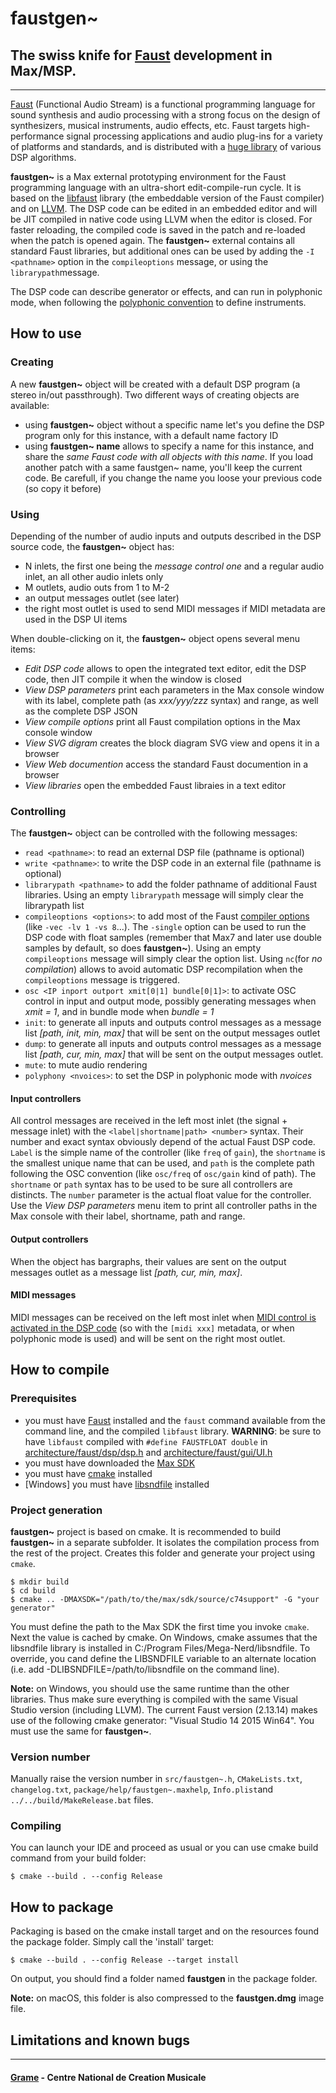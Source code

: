 
faustgen~
============================
## The swiss knife for [Faust](https://faust.grame.fr) development in Max/MSP.
--------------

[Faust](https://faust.grame.fr) (Functional Audio Stream) is a functional programming language for sound synthesis and audio processing with a strong focus on the design of synthesizers, musical instruments, audio effects, etc. Faust targets high-performance signal processing applications and audio plug-ins for a variety of platforms and standards, and is distributed with a [huge library](https://faustlibraries.grame.fr) of various DSP algorithms.

**faustgen~** is a Max external prototyping environment for the Faust programming language with an ultra-short edit-compile-run cycle. It is based on the [libfaust](https://faust.grame.fr) library (the embeddable version of the Faust compiler) and on [LLVM](http://llvm.org). The DSP code can be edited in an embedded editor and will be JIT compiled in native code using LLVM when the editor is closed. For faster reloading, the compiled code is saved in the patch and re-loaded when the patch is opened again. The **faustgen~** external contains all standard Faust libraries, but additional ones can be used by adding the `-I <pathname>` option in the `compileoptions` message, or using the `librarypath`message.

The DSP code can describe generator or effects, and can run in polyphonic mode, when following the [polyphonic convention](https://faustdoc.grame.fr/manual/midi/#midi-polyphony-support) to define instruments.  

## How to use 

### Creating

A new **faustgen~** object will be created with a default DSP program (a stereo in/out passthrough). Two different ways of creating objects are available:

- using **faustgen~** object without a specific name let's you define the DSP program only for this instance, with a default name factory ID
- using **faustgen~ name** allows to specify a name for this instance, and share the *same Faust code with all objects with this name*. If you load another patch with a same faustgen~ name, you'll keep the current code. Be carefull, if you change the name you loose your previous code (so copy it before)

### Using

Depending of the number of audio inputs and outputs described in the DSP source code, the **faustgen~** object has:

- N inlets, the first one being the *message control one* and a regular audio inlet, an all other audio inlets only
- M outlets, audio outs from 1 to M-2
- an output messages outlet (see later)
- the right most outlet is used to send MIDI messages if MIDI metadata are used in the DSP UI items

When double-clicking on it, the **faustgen~** object opens several menu items:

- *Edit DSP code* allows to open the integrated text editor, edit the DSP code, then JIT compile it when the window is closed
- *View DSP parameters* print each parameters in the Max console window with its label, complete path (as *xxx/yyy/zzz* syntax) and range, as well as the complete DSP JSON 
- *View compile options* print all Faust compilation options in the Max console window
- *View SVG digram* creates the block diagram SVG view and opens it in a browser
-  *View Web documention* access the standard Faust documention in a browser
- *View libraries* open the embedded Faust libraies in a text editor

### Controlling

The **faustgen~** object can be controlled with the following messages:

- `read <pathname>`: to read an external DSP file (pathname is optional)
- `write <pathname>`: to write the DSP code in an external file (pathname is optional)
- `librarypath <pathname>` to add the folder pathname of additional Faust libraries. Using an empty `librarypath` message will simply clear the librarypath list
- `compileoptions <options>`: to add most of the Faust [compiler options](https://faustdoc.grame.fr/manual/options/) (like `-vec -lv 1 -vs 8`...). The `-single` option can be used to run the DSP code with float samples (remember that Max7 and later use double samples by default, so does **faustgen~**). Using an empty `compileoptions` message will simply clear the option list. Using `nc`(for *no compilation*) allows to avoid automatic DSP recompilation when the `compileoptions` message is triggered.
- `osc <IP inport outport xmit[0|1] bundle[0|1]>`: to activate OSC control in input and output mode, possibly generating messages when *xmit = 1*, and in bundle mode when *bundle = 1* 
- `init`: to generate all inputs and outputs control messages as a message list *[path, init, min, max]* that will be sent on the output messages outlet
- `dump`: to generate all inputs and outputs control messages as a message list *[path, cur, min, max]* that will be sent on the output messages outlet. 
- `mute`: to mute audio rendering
- `polyphony <nvoices>`: to set the DSP in polyphonic mode with *nvoices* 

#### Input controllers 

All control messages are received in the left most inlet (the signal + message inlet) with the `<label|shortname|path> <number>` syntax. Their number and exact syntax obviously depend of the actual Faust DSP code. `Label` is the simple name of the controller (like `freq` of `gain`), the `shortname` is the smallest unique name that can be used, and `path` is the complete path following the OSC convention (like `osc/freq` of `osc/gain` kind of path). The `shortname` or `path` syntax has to be used to be sure all controllers are distincts. The `number` parameter is the actual float value for the controller. Use the *View DSP parameters* menu item to print all controller paths in the Max console with their label, shortname, path and range.

#### Output controllers

When the object has bargraphs, their values are sent on the output messages outlet as a message list *[path, cur, min, max]*.

#### MIDI messages

MIDI messages can be received on the left most inlet when [MIDI  control is activated in the DSP code](https://faustdoc.grame.fr/manual/midi/) (so with the `[midi xxx]` metadata, or when polyphonic mode is used) and will be sent on the right most outlet.

## How to compile

### Prerequisites

- you must have [Faust](https://faust.grame.fr/) installed and the `faust` command available from the command line, and the compiled `libfaust` library. **WARNING**: be sure to have `libfaust` compiled with `#define FAUSTFLOAT double` in [architecture/faust/dsp/dsp.h](https://github.com/grame-cncm/faust/blob/master-dev/architecture/faust/dsp/dsp.h) and [architecture/faust/gui/UI.h](https://github.com/grame-cncm/faust/blob/master-dev/architecture/faust/gui/UI.h)
- you must have downloaded the [Max SDK](https://cycling74.com/downloads/sdk)
- you must have [cmake](https://cmake.org/) installed
- [Windows] you must have [libsndfile](http://www.mega-nerd.com/libsndfile/) installed

### Project generation

**faustgen~** project is based on cmake. It is recommended to build **faustgen~** in a separate subfolder. It isolates the compilation process from the rest of the project. Creates this folder and generate your project using `cmake`.

~~~~
$ mkdir build
$ cd build
$ cmake .. -DMAXSDK="/path/to/the/max/sdk/source/c74support" -G "your generator"
~~~~

You must define the path to the Max SDK the first time you invoke `cmake`. Next the value is cached by cmake.
On Windows, cmake assumes that the libsndfile library is installed in C:/Program Files/Mega-Nerd/libsndfile. To override, you cand define the LIBSNDFILE variable to an alternate location (i.e. add -DLIBSNDFILE=/path/to/libsndfile on the command line).

**Note:** on Windows, you should use the same runtime than the other libraries. Thus make sure everything is compiled with the same Visual Studio version (including LLVM). The current Faust version (2.13.14) makes use of the following cmake generator: "Visual Studio 14 2015 Win64". You must use the same for **faustgen~**.

### Version number

Manually raise the version number in `src/faustgen~.h`, `CMakeLists.txt`, `changelog.txt`, `package/help/faustgen~.maxhelp`, `Info.plist`and `../../build/MakeRelease.bat` files.

### Compiling

You can launch your IDE and proceed as usual or you can use cmake build command from your build folder:

~~~~
$ cmake --build . --config Release
~~~~

## How to package

Packaging is based on the cmake install target and on the resources found the package folder.
Simply call the 'install' target:

~~~~
$ cmake --build . --config Release --target install
~~~~

On output, you should find a folder named **faustgen** in the package folder.

**Note:** on macOS, this folder is also compressed to the **faustgen.dmg** image file.

## Limitations and known bugs

--------------
#### [Grame](http://www.grame.fr) - Centre National de Creation Musicale
